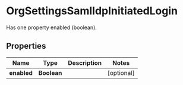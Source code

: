 

# OrgSettingsSamlIdpInitiatedLogin

Has one property enabled (boolean).
## Properties

Name | Type | Description | Notes
------------ | ------------- | ------------- | -------------
**enabled** | **Boolean** |  |  [optional]



